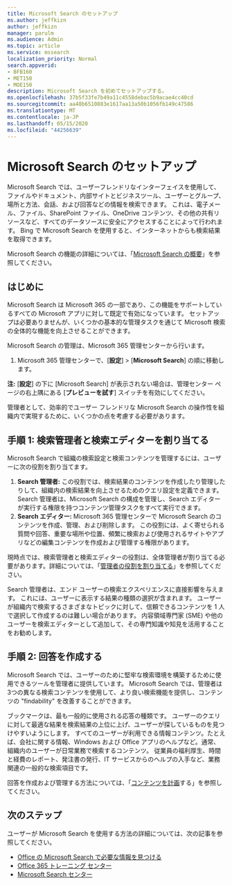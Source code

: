 ```yaml
---
title: Microsoft Search のセットアップ
ms.author: jeffkizn
author: jeffkizn
manager: parulm
ms.audience: Admin
ms.topic: article
ms.service: mssearch
localization_priority: Normal
search.appverid:
- BFB160
- MET150
- MOE150
description: Microsoft Search を初めてセットアップする。
ms.openlocfilehash: 37b5f33fe7b49a11c4558debac5b9acae4cc40cd
ms.sourcegitcommit: aa48b6510883e1617aa13a50b1056fb149c47586
ms.translationtype: MT
ms.contentlocale: ja-JP
ms.lasthandoff: 05/15/2020
ms.locfileid: "44256639"
---
```

# <a name="set-up-microsoft-search"></a>Microsoft Search のセットアップ

Microsoft Search では、ユーザーフレンドリなインターフェイスを使用して、ファイルやドキュメント、内部サイトとビジネスツール、ユーザーとグループ、場所と方法、会話、および回答などの情報を検索できます。 これは、電子メール、ファイル、SharePoint ファイル、OneDrive コンテンツ、その他の共有リソースなど、すべてのデータソースに安全にアクセスすることによって行われます。 Bing で Microsoft Search を使用すると、インターネットからも検索結果を取得できます。

Microsoft Search の機能の詳細については、「[Microsoft Search の概要](overview-microsoft-search.md)」を参照してください。

## <a name="get-started"></a>はじめに

Microsoft Search は Microsoft 365 の一部であり、この機能をサポートしているすべての Microsoft アプリに対して既定で有効になっています。 セットアップは必要ありませんが、いくつかの基本的な管理タスクを通じて Microsoft 検索の全体的な機能を向上させることができます。

Microsoft Search の管理は、Microsoft 365 管理センターから行います。

1. Microsoft 365 管理センターで、[**設定**]  >  [**Microsoft Search**] の順に移動します。

**注:** [**設定**] の下に [Microsoft Search] が表示されない場合は、管理センター ページの右上隅にある [**プレビューを試す**] スイッチを有効にしてください。

管理者として、効率的でユーザー フレンドリな Microsoft Search の操作性を組織内で実現するために、いくつかの点を考慮する必要があります。

## <a name="step-1-assign-search-admin-and-search-editor"></a>手順 1: 検索管理者と検索エディターを割り当てる

Microsoft Search で組織の検索設定と検索コンテンツを管理するには、ユーザーに次の役割を割り当てます。

1. **Search 管理者:** この役割では、検索結果のコンテンツを作成したり管理したりして、組織内の検索結果を向上させるためのクエリ設定を定義できます。 Search 管理者は、Microsoft Search の構成を管理し、Search エディターが実行する権限を持つコンテンツ管理タスクをすべて実行できます。
2. **Search エディター:** Microsoft 365 管理センターで Microsoft Search のコンテンツを作成、管理、および削除します。 この役割には、よく寄せられる質問や回答、重要な場所や位置、頻繁に検索および使用されるサイトやアプリなどの編集コンテンツを作成および管理する権限があります。

現時点では、検索管理者と検索エディターの役割は、全体管理者が割り当てる必要があります。詳細については、「[管理者の役割を割り当てる](https://docs.microsoft.com/office365/admin/add-users/assign-admin-roles?view=o365-worldwide)」を参照してください。

Search 管理者は、エンド ユーザーの検索エクスペリエンスに直接影響を与えます。 これには、ユーザーに表示する結果の種類の選択が含まれます。 ユーザーが組織内で検索するさまざまなトピックに対して、信頼できるコンテンツを 1 人で選択して作成するのは難しい場合があります。 内容領域専門家 (SME) や他のユーザーを検索エディターとして追加して、その専門知識や知見を活用することをお勧めします。

## <a name="step-2-create-answers"></a>手順 2: 回答を作成する

Microsoft Search では、ユーザーのために堅牢な検索環境を構築するために使用できるツールを管理者に提供しています。 Microsoft Search では、管理者は3つの異なる検索コンテンツを使用して、より良い検索機能を提供し、コンテンツの "findability" を改善することができます。

ブックマークは、最も一般的に使用される応答の種類です。 ユーザーのクエリに対して最適な結果を検索結果の上位に上げ、ユーザーが探しているものを見つけやすいようにします。
すべてのユーザーが利用できる情報コンテンツ。たとえば、会社に関する情報、Windows および Office アプリのヘルプなど。通常、組織内のユーザーが日常業務で検索するコンテンツ。 従業員の福利厚生、時間と経費のレポート、発注書の発行、IT サービスからのヘルプの入手など、業務関連の一般的な検索項目です。

回答を作成および管理する方法については、「[コンテンツを計画](plan-your-content.md)する」を参照してください。

## <a name="next-steps"></a>次のステップ

ユーザーが Microsoft Search を使用する方法の詳細については、次の記事を参照してください。

- [Office の Microsoft Search で必要な情報を見つける](https://support.office.com/article/find-what-you-need-with-microsoft-search-in-office-2457d4d8-48a8-4ad4-ab89-5a0657aa8446)
- [Office 365 トレーニング センター](https://support.office.com/office-training-center)
- [Microsoft Search センター](https://support.office.com/article/-working-title-microsoft-search-center-b8bf5a2c-7515-40a9-9a6a-b8ed382c86bc)
